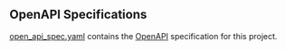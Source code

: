 ## OpenAPI Specifications

[open_api_spec.yaml](./open_api_spec.yaml) contains the [OpenAPI](https://github.com/OAI/OpenAPI-Specification) specification for this project.